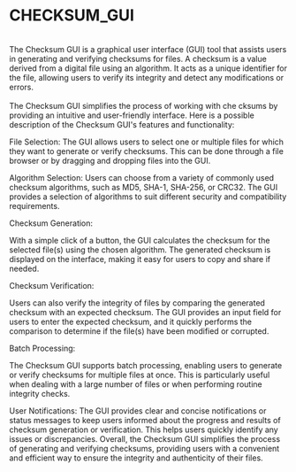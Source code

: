 # CHECKSUM_GUI
<br>
The Checksum GUI is a graphical user interface (GUI) tool that assists users in generating and verifying checksums for files. A checksum is a value derived from a digital file using an algorithm. It acts as a unique identifier for the file, allowing users to verify its integrity and detect any modifications or errors.
<br>

<br>
The Checksum GUI simplifies the process of working with che
cksums by providing an intuitive and user-friendly interface. Here is a possible description of the Checksum GUI's features and functionality:

File Selection: 
The GUI allows users to select one or multiple files for which they want to generate or verify checksums. This can be done through a file browser or by dragging and dropping files into the GUI.

Algorithm Selection: 
Users can choose from a variety of commonly used checksum algorithms, such as MD5, SHA-1, SHA-256, or CRC32. The GUI provides a  selection of algorithms to suit different security and compatibility requirements.

Checksum Generation: 

With a simple click of a button, the GUI calculates the checksum for the selected file(s) using the chosen algorithm. The generated checksum is displayed on the interface, making it easy for users to copy and share if needed.

Checksum Verification: 

Users can also verify the integrity of files by comparing the generated checksum with an expected checksum. The GUI provides an input field for users to enter the expected checksum, and it quickly performs the comparison to determine if the file(s) have been modified or corrupted.

Batch Processing: 

The Checksum GUI supports batch processing, enabling users to generate or verify checksums for multiple files at once. This is particularly useful when dealing with a large number of files or when performing routine integrity checks.

User Notifications: 
The GUI provides clear and concise notifications or status messages to keep users informed about the progress and results of checksum generation or verification. This helps users quickly identify any issues or discrepancies.
Overall, the Checksum GUI simplifies the process of generating and verifying checksums, providing users with a convenient and efficient way to ensure the integrity and authenticity of their files.

<br>
